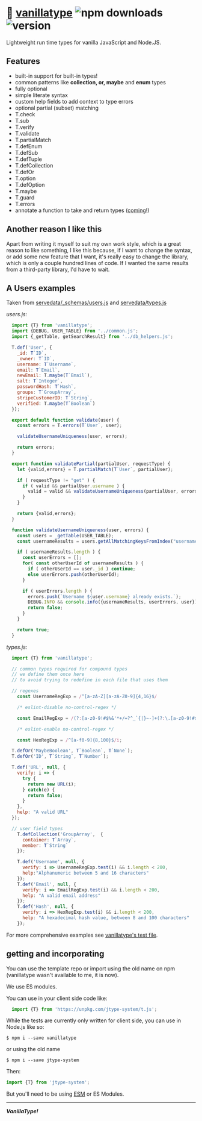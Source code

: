 # :icecream: [vanillatype](https://github.com/crislin2046/vanillatype) ![npm downloads](https://img.shields.io/npm/dt/jtype-system) ![version](https://img.shields.io/npm/v/jtype-system?label=%22%22)

Lightweight run time types for vanilla JavaScript and Node.JS.

## Features

- built-in support for built-in types!
- common patterns like **collection, or, maybe** and **enum** types
- fully optional
- simple literate syntax
- custom help fields to add context to type errors
- optional partial (subset) matching
- T.check
- T.sub
- T.verify
- T.validate
- T.partialMatch
- T.defEnum
- T.defSub
- T.defTuple
- T.defCollection
- T.defOr
- T.option
- T.defOption
- T.maybe
- T.guard
- T.errors
- annotate a function to take and return types ([coming](https://github.com/cris691/vanillatype/issues/13)!)


## Another reason I like this

Apart from writing it myself to suit my own work style, which is a great reason to like something, I like this because, if I want to change the syntax, or add some new feature that I want, it's really easy to change the library, which is only a couple hundred lines of code. If I wanted the same results from a third-party library, I'd have to wait. 

## A Users examples 

Taken from [servedata/_schemas/users.js](https://github.com/cris691/servedata/blob/master/_schemas/users.js) and [servedata/types.js](https://github.com/cris691/servedata/blob/master/types.js)

*users.js:*
```javascript
  import {T} from 'vanillatype';
  import {DEBUG, USER_TABLE} from '../common.js';
  import {_getTable, getSearchResult} from '../db_helpers.js';

  T.def('User', {
    _id: T`ID`,
    _owner: T`ID`,
    username: T`Username`,
    email: T`Email`,
    newEmail: T.maybe(T`Email`),
    salt: T`Integer`,
    passwordHash: T`Hash`,
    groups: T`GroupArray`,
    stripeCustomerID: T`String`,
    verified: T.maybe(T`Boolean`)
  });

  export default function validate(user) {
    const errors = T.errors(T`User`, user);

    validateUsernameUniqueness(user, errors);

    return errors;
  }

  export function validatePartial(partialUser, requestType) {
    let {valid,errors} = T.partialMatch(T`User`, partialUser);

    if ( requestType != "get" ) {
      if ( valid && partialUser.username ) {
        valid = valid && validateUsernameUniqueness(partialUser, errors);
      }
    }

    return {valid,errors};
  }

  function validateUsernameUniqueness(user, errors) {
    const users = _getTable(USER_TABLE);
    const usernameResults = users.getAllMatchingKeysFromIndex("username", user.username);

    if ( usernameResults.length ) {
      const userErrors = [];
      for( const otherUserId of usernameResults ) {
        if ( otherUserId == user._id ) continue;
        else userErrors.push(otherUserId);
      }

      if ( userErrors.length ) {
        errors.push(`Username ${user.username} already exists.`);
        DEBUG.INFO && console.info({usernameResults, userErrors, user});
        return false;
      }
    }

    return true;
  }
```

*types.js:*
```javascript
  import {T} from 'vanillatype';

  // common types required for compound types
  // we define them once here 
  // to avoid trying to redefine in each file that uses them

  // regexes 
    const UsernameRegExp = /^[a-zA-Z][a-zA-Z0-9]{4,16}$/

    /* eslint-disable no-control-regex */

    const EmailRegExp = /(?:[a-z0-9!#$%&'*+/=?^_`{|}~-]+(?:\.[a-z0-9!#$%&'*+/=?^_`{|}~-]+)*|"(?:[\x01-\x08\x0b\x0c\x0e-\x1f\x21\x23-\x5b\x5d-\x7f]|\\[\x01-\x09\x0b\x0c\x0e-\x7f])*")@(?:(?:[a-z0-9](?:[a-z0-9-]*[a-z0-9])?\.)+[a-z0-9](?:[a-z0-9-]*[a-z0-9])?|\[(?:(?:25[0-5]|2[0-4][0-9]|[01]?[0-9][0-9]?)\.){3}(?:25[0-5]|2[0-4][0-9]|[01]?[0-9][0-9]?|[a-z0-9-]*[a-z0-9]:(?:[\x01-\x08\x0b\x0c\x0e-\x1f\x21-\x5a\x53-\x7f]|\\[\x01-\x09\x0b\x0c\x0e-\x7f])+)\])/;

    /* eslint-enable no-control-regex */

    const HexRegExp = /^[a-f0-9]{8,100}$/i;

  T.defOr('MaybeBoolean', T`Boolean`, T`None`);
  T.defOr('ID', T`String`, T`Number`);

  T.def('URL', null, {
    verify: i => { 
      try { 
        return new URL(i); 
      } catch(e) { 
        return false; 
      }
    },
    help: "A valid URL"
  });

  // user field types
    T.defCollection('GroupArray',  {
      container: T`Array`,
      member: T`String`
    });

    T.def('Username', null, {
      verify: i => UsernameRegExp.test(i) && i.length < 200, 
      help:"Alphanumeric between 5 and 16 characters"
    });
    T.def('Email', null, {
      verify: i => EmailRegExp.test(i) && i.length < 200, 
      help: "A valid email address"
    });
    T.def('Hash', null, {
      verify: i => HexRegExp.test(i) && i.length < 200, 
      help: "A hexadecimal hash value, between 8 and 100 characters"
    });
```

For more comprehensive examples see [vanillatype's test file](https://github.com/cris691/vanillatype/blob/master/test.js).


## getting and incorporating

You can use the template repo or import using the old name on npm (vanillatype wasn't available to me, it is now).

We use ES modules.

You can use in your client side code like:

```JavaScript
  import {T} from 'https://unpkg.com/jtype-system/t.js';
```

While the tests are currently only written for client side, you can use in Node.js like so:

```shell
$ npm i --save vanillatype
```

or using the old name

```shell
$ npm i --save jtype-system
```

Then:

```JavaScript
import {T} from 'jtype-system';
```

But you'll need to be using [ESM](https://www.npmjs.com/package/esm) or ES Modules.


-------------

***VanillaType!***
